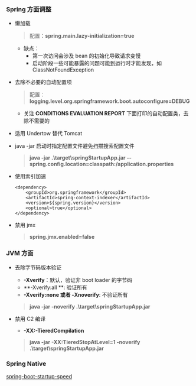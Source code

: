 ### Spring 方面调整

- 懒加载

  > 配置：**spring.main.lazy-initialization=true**

  - 缺点：
    - 第一次访问会涉及 bean 的初始化导致请求变慢
    - 启动阶段一些可能暴露的问题可能到运行时才能发现，如 ClassNotFoundException

- 去除不必要的自动配置项

  > 配置：**logging.level.org.springframework.boot.autoconfigure=DEBUG**

  - 关注 **CONDITIONS EVALUATION REPORT** 下面打印的自动配置类，去除不需要的

- 适用 Undertow 替代 Tomcat

- java -jar 启动时指定配置文件避免扫描搜索配置文件

  > **java -jar .\target\springStartupApp.jar --spring.config.location=classpath:/application.properties**

- 使用索引加速 

  ```
  <dependency>
      <groupId>org.springframework</groupId>
      <artifactId>spring-context-indexer</artifactId>
      <version>${spring.version}</version>
      <optional>true</optional>
  </dependency>
  ```

- 禁用 jmx

  > **spring.jmx.enabled=false**

  

### JVM 方面

- 去除字节码版本验证

  - **-Xverify**：默认，验证非 boot loader 的字节码
  - **-Xverify:all **: 验证所有
  - **-Xverify:none 或者 -Xnoverify**: 不验证所有

  > **java -jar -noverify .\target\springStartupApp.jar**

- 禁用 C2 编译

  - **-XX:-TieredCompilation**

  > **java -jar -XX:TieredStopAtLevel=1 -noverify .\target\springStartupApp.jar**

### Spring Native



[spring-boot-startup-speed](https://www.baeldung.com/spring-boot-startup-speed)